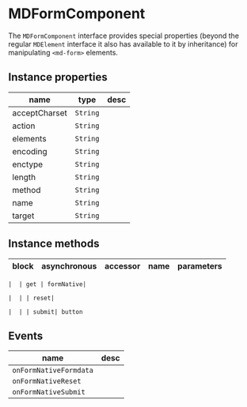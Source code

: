 # MDFormComponent
The `MDFormComponent` interface provides special properties (beyond the regular `MDElement` interface it also has available to it by inheritance) for manipulating `<md-form>` elements.

## Instance properties

name|type|desc
---|---|---
acceptCharset|`String`|
action|`String`|
elements|`String`|
encoding|`String`|
enctype|`String`|
length|`String`|
method|`String`|
name|`String`|
target|`String`|

## Instance methods

block| asynchronous | accessor| name| parameters
---| --- | ---| ---| ---

    |  | get | formNative| 

    |  | | reset| 

    |  | | submit| button

## Events

name|desc
---|---
`onFormNativeFormdata`|
`onFormNativeReset`|
`onFormNativeSubmit`|
